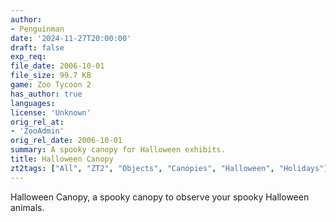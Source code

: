 ```yaml
---
author:
- Penguinman
date: '2024-11-27T20:00:00'
draft: false
exp_req:
file_date: 2006-10-01
file_size: 99.7 KB
game: Zoo Tycoon 2
has_author: true
languages:
license: 'Unknown'
orig_rel_at:
- 'ZooAdmin'
orig_rel_date: 2006-10-01
summary: A spooky canopy for Halloween exhibits.
title: Halloween Canopy
zt2tags: ["All", "ZT2", "Objects", "Canopies", "Halloween", "Holidays"]
---
```

Halloween Canopy, a spooky canopy to observe your spooky Halloween animals.
